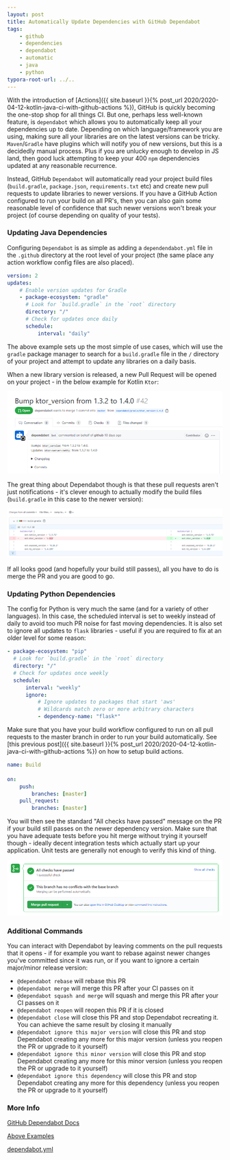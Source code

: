 ```yaml
---
layout: post
title: Automatically Update Dependencies with GitHub Dependabot
tags:
    - github
    - dependencies
    - dependabot
    - automatic
    - java
    - python
typora-root-url: ../..
---
```


With the introduction of [Actions]({{ site.baseurl }}{% post_url 2020/2020-04-12-kotlin-java-ci-with-github-actions %}), GitHub is quickly becoming the one-stop shop for all things CI. But one, perhaps less well-known feature, is `dependabot` which allows you to automatically keep all your dependencies up to date. Depending on which language/framework you are using, making sure all your libraries are on the latest versions can be tricky. `Maven`/`Gradle` have plugins which will notify you of new versions, but this is a decidedly manual process. Plus if you are unlucky enough to develop in JS land, then good luck attempting to keep your 400 `npm` dependencies updated at any reasonable recurrence.

Instead, GitHub `Dependabot` will automatically read your project build files (`build.gradle`, `package.json`, `requirements.txt` etc) and create new pull requests to update libraries to newer versions. If you have a GitHub Action configured to run your build on all PR's, then you can also gain some reasonable level of confidence that such newer versions won't break your project (of course depending on quality of your tests).

### Updating Java Dependencies

Configuring `Dependabot` is as simple as adding a `dependendabot.yml` file in the `.github` directory at the root level of your project (the same place any action workflow config files are also placed).

```yaml
version: 2
updates:
    # Enable version updates for Gradle
    - package-ecosystem: "gradle"
      # Look for `build.gradle` in the `root` directory
      directory: "/"
      # Check for updates once daily
      schedule:
          interval: "daily"
```

The above example sets up the most simple of use cases, which will use the `gradle` package manager to search for a `build.gradle` file in the `/` directory of your project and attempt to update any libraries on a daily basis.

When a new library version is released, a new Pull Request will be opened on your project - in the below example for Kotlin `Ktor`:

![Dependabot Pull Request](/images/2020/dependabot_pr.png)

The great thing about Dependabot though is that these pull requests aren't just notifications - it's clever enough to actually modify the build files (`build.gradle` in this case to the newer version):

![Dependabot Changes](/images/2020/dependabot_changes.png)

If all looks good (and hopefully your build still passes), all you have to do is merge the PR and you are good to go.

### Updating Python Dependencies

The config for Python is very much the same (and for a variety of other languages). In this case, the scheduled interval is set to weekly instead of daily to avoid too much PR noise for fast moving dependencies. It is also set to ignore all updates to `flask` libraries - useful if you are required to fix at an older level for some reason:

```yaml
- package-ecosystem: "pip"
  # Look for `build.gradle` in the `root` directory
  directory: "/"
  # Check for updates once weekly
  schedule:
      interval: "weekly"
      ignore:
          # Ignore updates to packages that start 'aws'
          # Wildcards match zero or more arbitrary characters
          - dependency-name: "flask*"
```

Make sure that you have your build workflow configured to run on all pull requests to the master branch in order to run your build automatically. See [this previous post]({{ site.baseurl }}{% post_url 2020/2020-04-12-kotlin-java-ci-with-github-actions %}) on how to setup build actions.

```yaml
name: Build

on:
    push:
        branches: [master]
    pull_request:
        branches: [master]
```

You will then see the standard "All checks have passed" message on the PR if your build still passes on the newer dependency version. Make sure that you have adequate tests before you hit merge without trying it yourself though - ideally decent integration tests which actually start up your application. Unit tests are generally not enough to verify this kind of thing.

![Dependabot Build](/images/2020/dependabot_build.png)

### Additional Commands

You can interact with Dependabot by leaving comments on the pull requests that it opens - if for example you want to rebase against newer changes you've committed since it was run, or if you want to ignore a certain major/minor release version:

-   `@dependabot rebase` will rebase this PR
-   `@dependabot merge` will merge this PR after your CI passes on it
-   `@dependabot squash and merge` will squash and merge this PR after your CI passes on it
-   `@dependabot reopen` will reopen this PR if it is closed
-   `@dependabot close` will close this PR and stop Dependabot recreating it. You can achieve the same result by closing it manually
-   `@dependabot ignore this major version` will close this PR and stop Dependabot creating any more for this major version (unless you reopen the PR or upgrade to it yourself)
-   `@dependabot ignore this minor version` will close this PR and stop Dependabot creating any more for this minor version (unless you reopen the PR or upgrade to it yourself)
-   `@dependabot ignore this dependency` will close this PR and stop Dependabot creating any more for this dependency (unless you reopen the PR or upgrade to it yourself)

### More Info

[GitHub Dependabot Docs](https://docs.github.com/en/github/administering-a-repository/about-github-dependabot-version-updates)

[Above Examples](https://github.com/raharrison/lynks-server/blob/master/.github/dependabot.yml)

[dependabot.yml](https://docs.github.com/en/github/administering-a-repository/configuration-options-for-dependency-updates)
